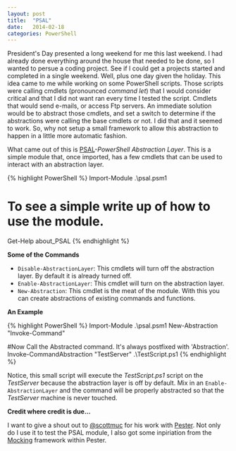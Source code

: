 ```yaml
---
layout: post
title:  "PSAL"
date:   2014-02-18
categories: PowerShell 
---
```


President's Day presented a long weekend for me this last weekend.  I had already done everything around the house that needed to be done, so I wanted to persue a coding project.  See if I could get a projects started and completed in a single weekend.  Well, plus one day given the holiday.  This idea came to me while working on some PowerShell scripts.  Those scripts were calling cmdlets (pronounced *command let*) that I would consider critical and that I did not want ran every time I tested the script.  Cmdlets that would send e-mails, or access Ftp servers.  An immediate solution would be to abstract those cmdlets, and set a switch to determine if the abstractions were calling the base cmdlets or not.  I did that and it seemed to work.  So, why not setup a small framework to allow this abstraction to happen in a little more automatic fashion.

What came out of this is [PSAL](http://mitchelldavis.github.io/PSAL/)-*PowerShell Abstraction Layer*.  This is a simple module that, once imported, has a few cmdlets that can be used to interact with an abstraction layer.

{% highlight PowerShell %}
Import-Module .\psal.psm1
# To see a simple write up of how to use the module.
Get-Help about_PSAL
{% endhighlight %}

**Some of the Commands**

- `Disable-AbstractionLayer`: This cmdlets will turn off the abstraction layer.  By default it is already turned off.
- `Enable-AbstractionLayer`: This cmdlet will turn on the abstraction layer.
- `New-Abstraction`: This cmdlet is the meat of the module.  With this you can create abstractions of existing commands and functions.

**An Example**

{% highlight PowerShell %}
Import-Module .\psal.psm1
New-Abstraction "Invoke-Command"

#Now Call the Abstracted command.  It's always postfixed with 'Abstraction'.
Invoke-CommandAbstraction "TestServer" .\TestScript.ps1
{% endhighlight %}

Notice, this small script will execute the *TestScript.ps1* script on the *TestServer* because the abstraction layer is off by default.  Mix in an `Enable-AbstractionLayer` and the command will be properly abstracted so that the *TestServer* machine is never touched.

**Credit where credit is due...**

I want to give a shout out to [@scottmuc](https://github.com/scottmuc) for his work with [Pester](https://github.com/pester/Pester).  Not only do I use it to test the PSAL module, I also got some inpiriation from the [Mocking](https://github.com/pester/Pester/blob/master/en-US/about_Mocking.help.txt) framework within Pester.
